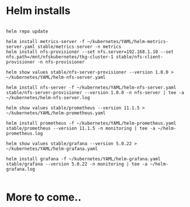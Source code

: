 # Helm installs

<pre><code>
helm repo update

helm install metrics-server -f ~/kubernetes/YAML/helm-metrics-server.yaml stable/metrics-server -n metrics
helm install nfs-provisioner --set nfs.server=192.168.1.10 --set nfs.path=/mnt/nfskubernetes/tkg-cluster-1 stable/nfs-client-provisioner -n nfs-provisioner

helm show values stable/nfs-server-provisioner --version 1.0.0 > ~/kubernetes/YAML/helm-nfs-server.yaml

helm install nfs-server -f ~/kubernetes/YAML/helm-nfs-server.yaml stable/nfs-server-provisioner --version 1.0.0 -n nfs-server | tee -a ~/kubernetes/helm-nfs-server.log

helm show values stable/prometheus --version 11.1.5 > ~/kubernetes/YAML/helm-prometheus.yaml

helm install prometheus -f ~/kubernetes/YAML/helm-prometheus.yaml stable/prometheus --version 11.1.5 -n monitoring | tee -a ~/helm-prometheus.log

helm show values stable/grafana --version 5.0.22 > ~/kubernetes/YAML/helm-grafana.yaml

helm install grafana -f ~/kubernetes/YAML/helm-grafana.yaml stable/grafana --version 5.0.22 -n monitoring | tee -a ~/helm-grafana.log

</pre></code>

# More to come..
